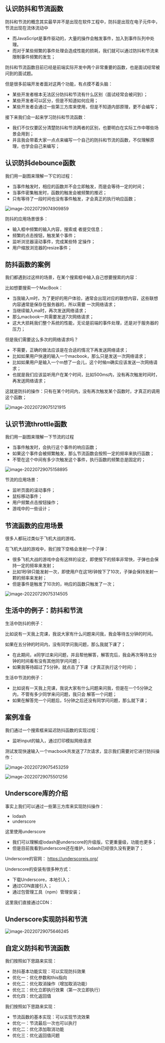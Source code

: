 ## 认识防抖和节流函数

防抖和节流的概念其实最早并不是出现在软件工程中，防抖是出现在电子元件中，节流出现在流体流动中

- 而JavaScript是事件驱动的，大量的操作会触发事件，加入到事件队列中处理。
- 而对于某些频繁的事件处理会造成性能的损耗，我们就可以通过防抖和节流来限制事件频繁的发生；

防抖和节流函数目前已经是前端实际开发中两个非常重要的函数，也是面试经常被问到的面试题。

但是很多前端开发者面对这两个功能，有点摸不着头脑：

- 某些开发者根本无法区分防抖和节流有什么区别（面试经常会被问到）；
- 某些开发者可以区分，但是不知道如何应用；
- 某些开发者会通过一些第三方库来使用，但是不知道内部原理，更不会编写；

接下来我们会一起来学习防抖和节流函数：

- 我们不仅仅要区分清楚防抖和节流两者的区别，也要明白在实际工作中哪些场景会用到；
- 并且我会带着大家一点点来编写一个自己的防抖和节流的函数，不仅理解原理，也学会自己来编写；





## 认识防抖debounce函数

我们用一副图来理解一下它的过程：

- 当事件触发时，相应的函数并不会立即触发，而是会等待一定的时间；
- 当事件密集触发时，函数的触发会被频繁的推迟；
- 只有等待了一段时间也没有事件触发，才会真正的执行响应函数；

![image-20220729074909859](D:\studyMaterial\JS高级\笔记\30、手写防抖节流函数\image-20220729074909859.png)





防抖的应用场景很多：

- 输入框中频繁的输入内容，搜索或 者提交信息；
- 频繁的点击按钮，触发某个事件；
- 监听浏览器滚动事件，完成某些特 定操作；
- 用户缩放浏览器的resize事件；





## 防抖函数的案例

我们都遇到过这样的场景，在某个搜索框中输入自己想要搜索的内容：

比如想要搜索一个MacBook：

- 当我输入m时，为了更好的用户体验，通常会出现对应的联想内容，这些联想内容通常是保存在服务器的，所以需要 一次网络请求；
- 当继续输入ma时，再次发送网络请求；
- 那么macbook一共需要发送7次网络请求；
- 这大大损耗我们整个系统的性能，无论是前端的事件处理，还是对于服务器的压力；

但是我们需要这么多次的网络请求吗？

- 不需要，正确的做法应该是在合适的情况下再发送网络请求；
- 比如如果用户快速的输入一个macbook，那么只是发送一次网络请求；
- 比如如果用户是输入一个m想了一会儿，这个时候m确实应该发送一次网络请求；
- 也就是我们应该监听用户在某个时间，比如500ms内，没有再次触发时间时，再发送网络请求；

这就是防抖的操作：只有在某个时间内，没有再次触发某个函数时，才真正的调用这个函数；

![image-20220729075121915](D:\studyMaterial\JS高级\笔记\30、手写防抖节流函数\image-20220729075121915.png)





## 认识节流throttle函数

我们用一副图来理解一下节流的过程

- 当事件触发时，会执行这个事件的响应函数；
- 如果这个事件会被频繁触发，那么节流函数会按照一定的频率来执行函数；
- 不管在这个中间有多少次触发这个事件，执行函数的频繁总是固定的；

![image-20220729075158895](D:\studyMaterial\JS高级\笔记\30、手写防抖节流函数\image-20220729075158895.png)



节流的应用场景：

- 监听页面的滚动事件；
- 鼠标移动事件；
- 用户频繁点击按钮操作；
- 游戏中的一些设计；





## 节流函数的应用场景

很多人都玩过类似于飞机大战的游戏、

在飞机大战的游戏中，我们按下空格会发射一个子弹：

- 很多飞机大战的游戏中会有这样的设定，即使按下的频率非常快，子弹也会保持一定的频率来发射；
- 比如1秒钟只能发射一次，即使用户在这1秒钟按下了10次，子弹会保持发射一颗的频率来发射；
- 但是事件是触发了10次的，响应的函数只触发了一次；

![image-20220729075314505](D:\studyMaterial\JS高级\笔记\30、手写防抖节流函数\image-20220729075314505.png)







## 生活中的例子：防抖和节流

生活中防抖的例子：

比如说有一天我上完课，我说大家有什么问题来问我，我会等待五分钟的时间。

如果在五分钟的时间内，没有同学问我问题，那么我就下课了；

- 在此期间，a同学过来问问题，并且帮他解答，解答完后，我会再次等待五分钟的时间看有没有其他同学问问题；
- 如果我等待超过了5分钟，就点击了下课（才真正执行这个时间）；

生活中节流的例子：

- 比如说有一天我上完课，我说大家有什么问题来问我，但是在一个5分钟之内，不管有多少同学来问问题，我只会 解答一个问题；
- 如果在解答完一个问题后，5分钟之后还没有同学问问题，那么就下课；





## 案例准备

我们通过一个搜索框来延迟防抖函数的实现过程：

- 监听input的输入，通过打印模拟网络请求

测试发现快速输入一个macbook共发送了7次请求，显示我们需要对它进行防抖操作：

![image-20220729075453259](D:\studyMaterial\JS高级\笔记\30、手写防抖节流函数\image-20220729075453259.png)

![image-20220729075501256](D:\studyMaterial\JS高级\笔记\30、手写防抖节流函数\image-20220729075501256.png)





## Underscore库的介绍

事实上我们可以通过一些第三方库来实现防抖操作：

- lodash
- underscore

这里使用underscore

- 我们可以理解成lodash是underscore的升级版，它更重量级，功能也更多；
- 但是目前我看到underscore还在维护，lodash已经很久没有更新了；

Underscore的官网： https://underscorejs.org/

Underscore的安装有很多种方式：

- 下载Underscore，本地引入；
- 通过CDN直接引入；
- 通过包管理工具（npm）管理安装；

这里我们直接通过CDN：

<script src="https://cdn.jsdelivr.net/npm/underscore@1.13.1/underscore-umd-min.js"></script>







## Underscore实现防抖和节流

![image-20220729075646245](D:\studyMaterial\JS高级\笔记\30、手写防抖节流函数\image-20220729075646245.png)





## 自定义防抖和节流函数

我们按照如下思路来实现：

- 防抖基本功能实现：可以实现防抖效果
- 优化一：优化参数和this指向
- 优化二：优化取消操作（增加取消功能）
- 优化三：优化立即执行效果（第一次立即执行）
- 优化四：优化返回值

我们按照如下思路来实现：

- 节流函数的基本实现：可以实现节流效果
- 优化一：节流最后一次也可以执行
- 优化二：优化添加取消功能
- 优化三：优化返回值问题